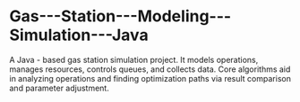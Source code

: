 # Gas---Station---Modeling---Simulation---Java
A Java - based gas station simulation project. It models operations, manages resources, controls queues, and collects data. Core algorithms aid in analyzing operations and finding optimization paths via result comparison and parameter adjustment.
